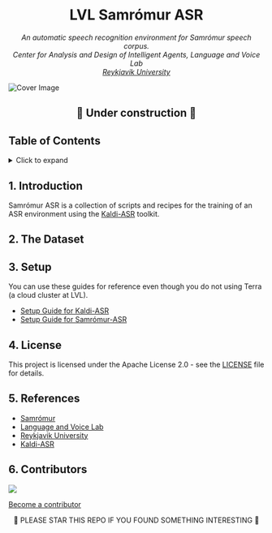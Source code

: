 <h1 align="center">
LVL Samrómur ASR
</h1>

<p align="center"><i>
  An automatic speech recognition environment for Samrómur speech corpus. <br/>
  Center for Analysis and Design of Intelligent Agents, Language and Voice Lab <br/>
  <a href="https://ru.is">Reykjavik University</a>
</i></p>

<img src="https://user-images.githubusercontent.com/9976294/84160937-4042f880-aa5e-11ea-8341-9f1963e0e84e.png" alt="Cover Image" align="center"/>

<h2 align="center">
🚧 Under construction 🚧
</h2>

<!-- omit in toc -->
## Table of Contents

<details>
<summary>Click to expand</summary>

- [1. Introduction](#1-introduction)
- [2. The Dataset](#2-the-dataset)
- [3. Setup](#3-setup)
- [4. License](#4-license)
- [5. References](#5-references)
- [6. Contributors](#6-contributors)

</details>

## 1. Introduction

Samrómur ASR is a collection of scripts and recipes for the training of an ASR environment using the [Kaldi-ASR](http://kaldi-asr.org/) toolkit.

## 2. The Dataset

## 3. Setup

You can use these guides for reference even though you do not using Terra (a cloud cluster at LVL).

- [Setup Guide for Kaldi-ASR](/setup_kaldi.md)
- [Setup Guide for Samrómur-ASR](/setup_samromur-asr.md)

## 4. License
This project is licensed under the Apache License 2.0 - see the [LICENSE](LICENSE) file for details.

## 5. References
- [Samrómur](https://samromur.is/)
- [Language and Voice Lab](https://lvl.ru.is/)
- [Reykjavik University](https://www.ru.is/)
- [Kaldi-ASR](http://kaldi-asr.org/)

## 6. Contributors
<a href="https://github.com/cadia-lvl/samromur-asr/graphs/contributors">
  <img src="https://contributors-img.web.app/image?repo=cadia-lvl/samromur-asr" />
</a>
<!-- Made with [contributors-img](https://contributors-img.web.app). -->

[Become a contributor](CONTRIBUTING.md)

<p align="center">
🌟 PLEASE STAR THIS REPO IF YOU FOUND SOMETHING INTERESTING 🌟
</p>
